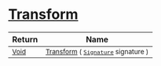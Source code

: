 # [Transform](./Scale-100663815.md)



| Return | Name | 
| --- | --- | 
| <sub>[Void](https://docs.microsoft.com/en-us/dotnet/api/System.Void)</sub>| <sub>[Transform](./Scale-100663815.md) ( [`Signature`](./../../../../Signature.md) signature )</sub>| <br>


